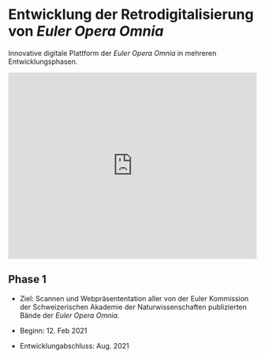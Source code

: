 # Entwicklung der Retrodigitalisierung von *Euler Opera Omnia*

Innovative digitale Plattform der *Euler Opera Omnia* in mehreren Entwicklungsphasen.


<div style="padding:75% 0 0 0;position:relative;"><iframe src="https://player.vimeo.com/video/549789612?badge=0&amp;autopause=0&amp;player_id=0&amp;app_id=58479" frameborder="0" allow="autoplay; fullscreen; picture-in-picture" allowfullscreen style="position:absolute;top:0;left:0;width:100%;height:100%;" title="an1.webm"></iframe></div><script src="https://player.vimeo.com/api/player.js"></script>

## Phase 1

- Ziel: Scannen und Webpräsententation aller von der Euler Kommission der Schweizerischen Akademie der Naturwissenschaften publizierten Bände der *Euler Opera Omnia*.

- Beginn: 12. Feb 2021

- Entwicklungabschluss: Aug. 2021
